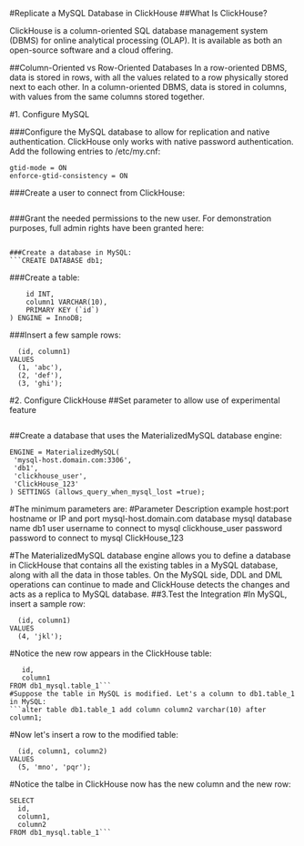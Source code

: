 #Replicate a MySQL Database in ClickHouse
##What Is ClickHouse?

ClickHouse is a column-oriented SQL database management system (DBMS) for online analytical processing (OLAP). It is available as both an open-source software and a cloud offering.

##Column-Oriented vs Row-Oriented Databases​
In a row-oriented DBMS, data is stored in rows, with all the values related to a row physically stored next to each other.
In a column-oriented DBMS, data is stored in columns, with values from the same columns stored together.

#1. Configure MySQL

###Configure the MySQL database to allow for replication and native authentication. ClickHouse only works with native password authentication. Add the following entries to /etc/my.cnf:
```default-authentication-plugin = mysql_native_password
gtid-mode = ON
enforce-gtid-consistency = ON
```
###Create a user to connect from ClickHouse:
```CREATE USER clickhouse_user IDENTIFIED With 'mysql_native_password' BY 'ClickHouse_123';
```
###Grant the needed permissions to the new user. For demonstration purposes, full admin rights have been granted here:
```GRANT ALL PRIVILEGES ON *.* TO 'clickhouse_user'@'%';

###Create a database in MySQL:
```CREATE DATABASE db1;
```

###Create a table:
```CREATE TABLE db1.table_1 (
    id INT,
    column1 VARCHAR(10),
    PRIMARY KEY (`id`)
) ENGINE = InnoDB;
```
###Insert a few sample rows:

```INSERT INTO db1.table_1
  (id, column1)
VALUES
  (1, 'abc'),
  (2, 'def'),
  (3, 'ghi');
  ```
 #2. Configure ClickHouse
 ##Set parameter to allow use of experimental feature
```Set parameter to allow use of experimental feature
```
##Create a database that uses the MaterializedMySQL database engine:
 ``` CREATE DATABASE db1_mysql
ENGINE = MaterializedMySQL(
  'mysql-host.domain.com:3306',
  'db1',
  'clickhouse_user',
  'ClickHouse_123'
) SETTINGS (allows_query_when_mysql_lost =true);
```

#The minimum parameters are:
#Parameter	Description	example
host:port	hostname or IP and port	mysql-host.domain.com
database	mysql database name	db1
user	username to connect to mysql	clickhouse_user
password	password to connect to mysql	ClickHouse_123

#The MaterializedMySQL database engine allows you to define a database in ClickHouse that contains all the existing tables in a MySQL database, along with all the data in those tables. On the MySQL side, DDL and DML operations can continue to made and ClickHouse detects the changes and acts as a replica to MySQL database.
##3.Test the Integration
#In MySQL, insert a sample row:
``` INSERT INTO db1.table_1
  (id, column1)
VALUES
  (4, 'jkl');
  ```
 #Notice the new row appears in the ClickHouse table:
 ```SELECT
    id,
    column1
FROM db1_mysql.table_1```
#Suppose the table in MySQL is modified. Let's a column to db1.table_1 in MySQL:
```alter table db1.table_1 add column column2 varchar(10) after column1;
```
#Now let's insert a row to the modified table:
```INSERT INTO db1.table_1
  (id, column1, column2)
VALUES
  (5, 'mno', 'pqr');
  ```
  #Notice the talbe in ClickHouse now has the new column and the new row:
  ```
  SELECT
    id,
    column1,
    column2
FROM db1_mysql.table_1```
